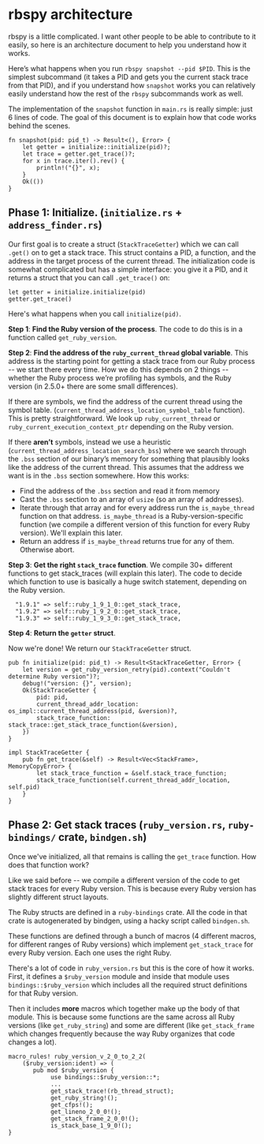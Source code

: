 # rbspy architecture

rbspy is a little complicated. I want other people to be able to contribute to it easily, so here is
an architecture document to help you understand how it works.

Here’s what happens when you run `rbspy snapshot --pid $PID`. This is the simplest subcommand (it takes a
PID and gets you the current stack trace from that PID), and if you understand how `snapshot` works
you can relatively easily understand how the rest of the `rbspy` subcommands work as well.

The implementation of the `snapshot` function in `main.rs` is really simple: just 6 lines of code.
The goal of this document is to explain how that code works behind the scenes.

```
fn snapshot(pid: pid_t) -> Result<(), Error> {
    let getter = initialize::initialize(pid)?;
    let trace = getter.get_trace()?;
    for x in trace.iter().rev() {
        println!("{}", x);
    }
    Ok(())
}
```

## Phase 1: Initialize. (`initialize.rs` + `address_finder.rs`)

Our first goal is to create a struct (`StackTraceGetter`) which we can call `.get()` on to get a
stack trace. This struct contains a PID, a function, and the address in the target process of the
current thread. The initialization code is somewhat complicated but has a simple interface: you give
it a PID, and it returns a struct that you can call `.get_trace()` on:

```
let getter = initialize.initialize(pid)
getter.get_trace()
```

Here's what happens when you call `initialize(pid)`.

**Step 1**: **Find the Ruby version of the process**. The code to do this is in a function called
`get_ruby_version`.

**Step 2**: **Find the address of the `ruby_current_thread` global variable**. This address is the
starting point for getting a stack trace from our Ruby process -- we start there every time. How we do
this depends on 2 things -- whether the Ruby process we’re profiling has symbols, and the Ruby
version (in 2.5.0+ there are some small differences).

If there are symbols, we find the address of the current thread using the symbol table.
(`current_thread_address_location_symbol_table` function). This is pretty straightforward. We look
up `ruby_current_thread` or `ruby_current_execution_context_ptr` depending on the Ruby version.

If there **aren’t** symbols, instead we use a heuristic
(`current_thread_address_location_search_bss`) where we search through the `.bss` section of our
binary’s memory for something that plausibly looks like the address of the current thread. This
assumes that the address we want is in the `.bss` section somewhere.  How this works:

* Find the address of the `.bss` section and read it from memory
* Cast the `.bss` section to an array of `usize` (so an array of addresses).
* Iterate through that array and for every address run the `is_maybe_thread` function on that
  address. `is_maybe_thread` is a Ruby-version-specific function (we compile a different version of
  this function for every Ruby version). We'll explain this later.
* Return an address if `is_maybe_thread` returns true for any of them. Otherwise abort.

**Step 3**: **Get the right `stack_trace` function**. We compile 30+ different functions to get
stack_traces (will explain this later). The code to decide which function to use is basically a huge
switch statement, depending on the Ruby version.

```
  "1.9.1" => self::ruby_1_9_1_0::get_stack_trace,
  "1.9.2" => self::ruby_1_9_2_0::get_stack_trace,
  "1.9.3" => self::ruby_1_9_3_0::get_stack_trace,
```

**Step 4**: **Return the `getter` struct**.

Now we're done! We return our `StackTraceGetter` struct.

```
pub fn initialize(pid: pid_t) -> Result<StackTraceGetter, Error> {
    let version = get_ruby_version_retry(pid).context("Couldn't determine Ruby version")?;
    debug!("version: {}", version);
    Ok(StackTraceGetter {
        pid: pid,
        current_thread_addr_location: os_impl::current_thread_address(pid, &version)?,
        stack_trace_function: stack_trace::get_stack_trace_function(&version),
    })
}

impl StackTraceGetter {
    pub fn get_trace(&self) -> Result<Vec<StackFrame>, MemoryCopyError> {
        let stack_trace_function = &self.stack_trace_function;
        stack_trace_function(self.current_thread_addr_location, self.pid)
    }
}
```

## Phase 2: Get stack traces (`ruby_version.rs`, `ruby-bindings/` crate, `bindgen.sh`)

Once we've initialized, all that remains is calling the `get_trace` function. How does that function
work?

Like we said before -- we compile a different version of the code to get stack traces for every Ruby
version. This is because every Ruby version has slightly different struct layouts.

The Ruby structs are defined in a `ruby-bindings` crate. All the code in that crate is autogenerated
by bindgen, using a hacky script called `bindgen.sh`. 

These functions are defined through a bunch of macros (4 different macros, for different ranges of
Ruby versions) which implement `get_stack_trace` for every Ruby version. Each one uses the right
Ruby.

There's a lot of code in `ruby_version.rs` but this is the core of how it works. First, it defines a
`$ruby_version` module and inside that module uses `bindings::$ruby_version` which includes all the
required struct definitions for that Ruby version.

Then it includes **more** macros which together make up the body of that module. This is because
some functions are the same across all Ruby versions (like `get_ruby_string`) and some are different
(like `get_stack_frame` which changes frequently because the way Ruby organizes that code changes a
lot).

```
macro_rules! ruby_version_v_2_0_to_2_2(
    ($ruby_version:ident) => (
       pub mod $ruby_version {
            use bindings::$ruby_version::*;
            ...
            get_stack_trace!(rb_thread_struct);
            get_ruby_string!();
            get_cfps!();
            get_lineno_2_0_0!();
            get_stack_frame_2_0_0!();
            is_stack_base_1_9_0!();
}
 ```
